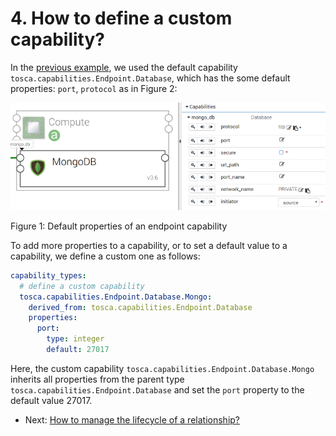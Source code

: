 # 4. How to define a custom capability?

In the [previous example](Basic_Relationship_ConnectsTo.md "Relationship depands on example"), we used the default
capability `tosca.capabilities.Endpoint.Database`, which has the some default properties: `port`, `protocol` as in
Figure 2:

![](../images/database_capability.png "Capability")

Figure 1: Default properties of an endpoint capability

To add more properties to a capability, or to set a default value to a capability, we define a custom one as follows:

```yaml
capability_types:
  # define a custom capability
  tosca.capabilities.Endpoint.Database.Mongo:
    derived_from: tosca.capabilities.Endpoint.Database
    properties:
      port:
        type: integer
        default: 27017
```

Here, the custom capability `tosca.capabilities.Endpoint.Database.Mongo` inherits all properties from the parent 
type `tosca.capabilities.Endpoint.Database` and set the `port` property to the default value 27017.

* Next: [How to manage the lifecycle of a relationship?](Basic_Custom_Relationship.md "Custom relationship connects to example")
